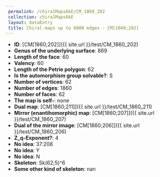 ```yaml
--- 
 permalink: /chiralMaps6kE/CM_1860_202 
 collection: chiralMaps6kE
 layout: dataEntry
 title: Chiral maps up to 6000 edges - CM[1860;202]
---
```


- **ID**: [CM[1860;202]]({{ site.url }}/test/CM_1860_202)
- **Genus of the underlying surface**: 869
- **Length of the face**: 60
- **Valency**: 60
- **Length of the Petrie polygon**: 62
- **Is the automorphism group solvable?**: S
- **Number of vertices**: 62
- **Number of edges**: 1860
- **Number of faces**: 62
- **The map is self-**: none
- **Dual map**: [CM[1860;211]]({{ site.url }}/test/CM_1860_211)
- **Mirror (enantihomorphic) map**: [CM[1860;207]]({{ site.url }}/test/CM_1860_207)
- **Dual of the mirror image**: [CM[1860;206]]({{ site.url }}/test/CM_1860_206)
- **Z_q-Exponent?**: 4
- **No idea**:  37:208
- **No idea**: Y
- **No idea**: N
- **Skeleton**: Sk(62;5)^6
- **Some other kind of skeleton**: nan
